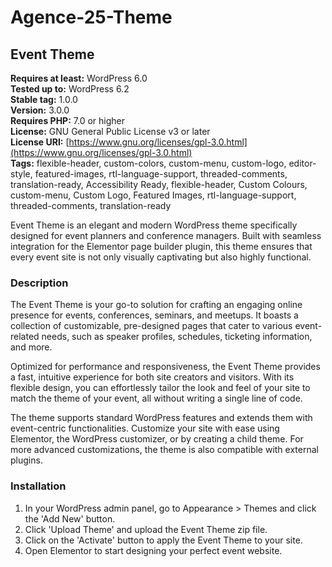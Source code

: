 # Agence-25-Theme

## Event Theme

**Requires at least:** WordPress 6.0  
**Tested up to:** WordPress 6.2  
**Stable tag:** 1.0.0  
**Version:** 3.0.0  
**Requires PHP:** 7.0 or higher  
**License:** GNU General Public License v3 or later  
**License URI:** [https://www.gnu.org/licenses/gpl-3.0.html](https://www.gnu.org/licenses/gpl-3.0.html)  
**Tags:** flexible-header, custom-colors, custom-menu, custom-logo, editor-style, featured-images, rtl-language-support, threaded-comments, translation-ready, Accessibility Ready, flexible-header, Custom Colours, custom-menu, Custom Logo, Featured Images, rtl-language-support, threaded-comments, translation-ready

Event Theme is an elegant and modern WordPress theme specifically designed for event planners and conference managers. Built with seamless integration for the Elementor page builder plugin, this theme ensures that every event site is not only visually captivating but also highly functional.

### Description

The Event Theme is your go-to solution for crafting an engaging online presence for events, conferences, seminars, and meetups. It boasts a collection of customizable, pre-designed pages that cater to various event-related needs, such as speaker profiles, schedules, ticketing information, and more.

Optimized for performance and responsiveness, the Event Theme provides a fast, intuitive experience for both site creators and visitors. With its flexible design, you can effortlessly tailor the look and feel of your site to match the theme of your event, all without writing a single line of code.

The theme supports standard WordPress features and extends them with event-centric functionalities. Customize your site with ease using Elementor, the WordPress customizer, or by creating a child theme. For more advanced customizations, the theme is also compatible with external plugins.

### Installation

1. In your WordPress admin panel, go to Appearance > Themes and click the 'Add New' button.
2. Click 'Upload Theme' and upload the Event Theme zip file.
3. Click on the 'Activate' button to apply the Event Theme to your site.
4. Open Elementor to start designing your perfect event website.
